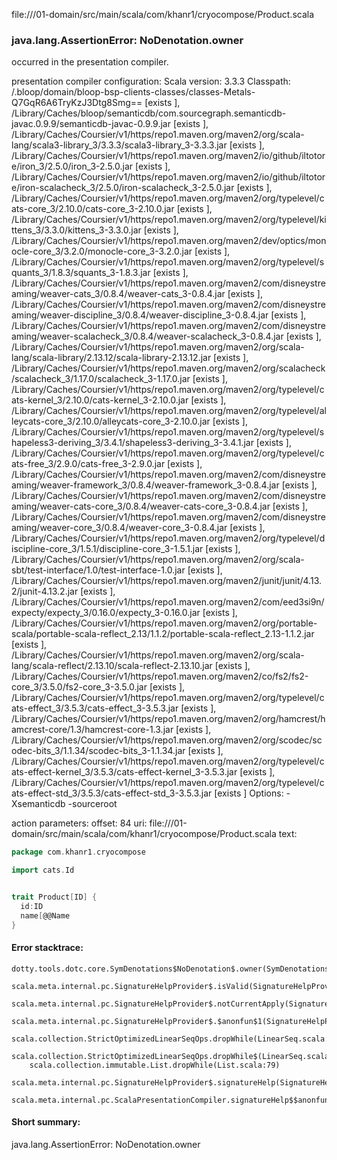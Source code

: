 file://<WORKSPACE>/01-domain/src/main/scala/com/khanr1/cryocompose/Product.scala
### java.lang.AssertionError: NoDenotation.owner

occurred in the presentation compiler.

presentation compiler configuration:
Scala version: 3.3.3
Classpath:
<WORKSPACE>/.bloop/domain/bloop-bsp-clients-classes/classes-Metals-Q7GqR6A6TryKzJ3Dtg8Smg== [exists ], <HOME>/Library/Caches/bloop/semanticdb/com.sourcegraph.semanticdb-javac.0.9.9/semanticdb-javac-0.9.9.jar [exists ], <HOME>/Library/Caches/Coursier/v1/https/repo1.maven.org/maven2/org/scala-lang/scala3-library_3/3.3.3/scala3-library_3-3.3.3.jar [exists ], <HOME>/Library/Caches/Coursier/v1/https/repo1.maven.org/maven2/io/github/iltotore/iron_3/2.5.0/iron_3-2.5.0.jar [exists ], <HOME>/Library/Caches/Coursier/v1/https/repo1.maven.org/maven2/io/github/iltotore/iron-scalacheck_3/2.5.0/iron-scalacheck_3-2.5.0.jar [exists ], <HOME>/Library/Caches/Coursier/v1/https/repo1.maven.org/maven2/org/typelevel/cats-core_3/2.10.0/cats-core_3-2.10.0.jar [exists ], <HOME>/Library/Caches/Coursier/v1/https/repo1.maven.org/maven2/org/typelevel/kittens_3/3.3.0/kittens_3-3.3.0.jar [exists ], <HOME>/Library/Caches/Coursier/v1/https/repo1.maven.org/maven2/dev/optics/monocle-core_3/3.2.0/monocle-core_3-3.2.0.jar [exists ], <HOME>/Library/Caches/Coursier/v1/https/repo1.maven.org/maven2/org/typelevel/squants_3/1.8.3/squants_3-1.8.3.jar [exists ], <HOME>/Library/Caches/Coursier/v1/https/repo1.maven.org/maven2/com/disneystreaming/weaver-cats_3/0.8.4/weaver-cats_3-0.8.4.jar [exists ], <HOME>/Library/Caches/Coursier/v1/https/repo1.maven.org/maven2/com/disneystreaming/weaver-discipline_3/0.8.4/weaver-discipline_3-0.8.4.jar [exists ], <HOME>/Library/Caches/Coursier/v1/https/repo1.maven.org/maven2/com/disneystreaming/weaver-scalacheck_3/0.8.4/weaver-scalacheck_3-0.8.4.jar [exists ], <HOME>/Library/Caches/Coursier/v1/https/repo1.maven.org/maven2/org/scala-lang/scala-library/2.13.12/scala-library-2.13.12.jar [exists ], <HOME>/Library/Caches/Coursier/v1/https/repo1.maven.org/maven2/org/scalacheck/scalacheck_3/1.17.0/scalacheck_3-1.17.0.jar [exists ], <HOME>/Library/Caches/Coursier/v1/https/repo1.maven.org/maven2/org/typelevel/cats-kernel_3/2.10.0/cats-kernel_3-2.10.0.jar [exists ], <HOME>/Library/Caches/Coursier/v1/https/repo1.maven.org/maven2/org/typelevel/alleycats-core_3/2.10.0/alleycats-core_3-2.10.0.jar [exists ], <HOME>/Library/Caches/Coursier/v1/https/repo1.maven.org/maven2/org/typelevel/shapeless3-deriving_3/3.4.1/shapeless3-deriving_3-3.4.1.jar [exists ], <HOME>/Library/Caches/Coursier/v1/https/repo1.maven.org/maven2/org/typelevel/cats-free_3/2.9.0/cats-free_3-2.9.0.jar [exists ], <HOME>/Library/Caches/Coursier/v1/https/repo1.maven.org/maven2/com/disneystreaming/weaver-framework_3/0.8.4/weaver-framework_3-0.8.4.jar [exists ], <HOME>/Library/Caches/Coursier/v1/https/repo1.maven.org/maven2/com/disneystreaming/weaver-cats-core_3/0.8.4/weaver-cats-core_3-0.8.4.jar [exists ], <HOME>/Library/Caches/Coursier/v1/https/repo1.maven.org/maven2/com/disneystreaming/weaver-core_3/0.8.4/weaver-core_3-0.8.4.jar [exists ], <HOME>/Library/Caches/Coursier/v1/https/repo1.maven.org/maven2/org/typelevel/discipline-core_3/1.5.1/discipline-core_3-1.5.1.jar [exists ], <HOME>/Library/Caches/Coursier/v1/https/repo1.maven.org/maven2/org/scala-sbt/test-interface/1.0/test-interface-1.0.jar [exists ], <HOME>/Library/Caches/Coursier/v1/https/repo1.maven.org/maven2/junit/junit/4.13.2/junit-4.13.2.jar [exists ], <HOME>/Library/Caches/Coursier/v1/https/repo1.maven.org/maven2/com/eed3si9n/expecty/expecty_3/0.16.0/expecty_3-0.16.0.jar [exists ], <HOME>/Library/Caches/Coursier/v1/https/repo1.maven.org/maven2/org/portable-scala/portable-scala-reflect_2.13/1.1.2/portable-scala-reflect_2.13-1.1.2.jar [exists ], <HOME>/Library/Caches/Coursier/v1/https/repo1.maven.org/maven2/org/scala-lang/scala-reflect/2.13.10/scala-reflect-2.13.10.jar [exists ], <HOME>/Library/Caches/Coursier/v1/https/repo1.maven.org/maven2/co/fs2/fs2-core_3/3.5.0/fs2-core_3-3.5.0.jar [exists ], <HOME>/Library/Caches/Coursier/v1/https/repo1.maven.org/maven2/org/typelevel/cats-effect_3/3.5.3/cats-effect_3-3.5.3.jar [exists ], <HOME>/Library/Caches/Coursier/v1/https/repo1.maven.org/maven2/org/hamcrest/hamcrest-core/1.3/hamcrest-core-1.3.jar [exists ], <HOME>/Library/Caches/Coursier/v1/https/repo1.maven.org/maven2/org/scodec/scodec-bits_3/1.1.34/scodec-bits_3-1.1.34.jar [exists ], <HOME>/Library/Caches/Coursier/v1/https/repo1.maven.org/maven2/org/typelevel/cats-effect-kernel_3/3.5.3/cats-effect-kernel_3-3.5.3.jar [exists ], <HOME>/Library/Caches/Coursier/v1/https/repo1.maven.org/maven2/org/typelevel/cats-effect-std_3/3.5.3/cats-effect-std_3-3.5.3.jar [exists ]
Options:
-Xsemanticdb -sourceroot <WORKSPACE>


action parameters:
offset: 84
uri: file://<WORKSPACE>/01-domain/src/main/scala/com/khanr1/cryocompose/Product.scala
text:
```scala
package com.khanr1.cryocompose

import cats.Id


trait Product[ID] {
  id:ID
  name[@@Name
}

```



#### Error stacktrace:

```
dotty.tools.dotc.core.SymDenotations$NoDenotation$.owner(SymDenotations.scala:2607)
	scala.meta.internal.pc.SignatureHelpProvider$.isValid(SignatureHelpProvider.scala:83)
	scala.meta.internal.pc.SignatureHelpProvider$.notCurrentApply(SignatureHelpProvider.scala:96)
	scala.meta.internal.pc.SignatureHelpProvider$.$anonfun$1(SignatureHelpProvider.scala:48)
	scala.collection.StrictOptimizedLinearSeqOps.dropWhile(LinearSeq.scala:280)
	scala.collection.StrictOptimizedLinearSeqOps.dropWhile$(LinearSeq.scala:278)
	scala.collection.immutable.List.dropWhile(List.scala:79)
	scala.meta.internal.pc.SignatureHelpProvider$.signatureHelp(SignatureHelpProvider.scala:48)
	scala.meta.internal.pc.ScalaPresentationCompiler.signatureHelp$$anonfun$1(ScalaPresentationCompiler.scala:398)
```
#### Short summary: 

java.lang.AssertionError: NoDenotation.owner